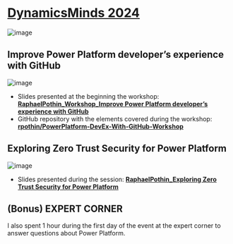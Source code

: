 # [DynamicsMinds 2024](https://www.dynamicsminds.com/dynamicsminds-2024/)

![image](https://github.com/rpothin/Presentations/assets/23240245/b23ae7b8-e1e9-4d32-8ab9-116ff43549cd)

## Improve Power Platform developer’s experience with GitHub

![image](https://github.com/user-attachments/assets/6fc030c6-aa91-4132-a280-c0a10d14ea9c)

- Slides presented at the beginning the workshop: [**RaphaelPothin_Workshop_Improve Power Platform developer’s experience with GitHub**](./RaphaelPothin_Workshop_Improve%20Power%20Platform%20developer’s%20experience%20with%20GitHub.pdf)
- GitHub repository with the elements covered during the workshop: [**rpothin/PowerPlatform-DevEx-With-GitHub-Workshop**](https://github.com/rpothin/PowerPlatform-DevEx-With-GitHub-Workshop)

## Exploring Zero Trust Security for Power Platform

![image](https://github.com/user-attachments/assets/206ab464-e241-4d8f-b941-fa6b80197171)

- Slides presented during the session: [**RaphaelPothin_Exploring Zero Trust Security for Power Platform**](./RaphaelPothin_Exploring%20Zero%20Trust%20Security%20for%20Power%20Platform.pdf)

## (Bonus) EXPERT CORNER

I also spent 1 hour during the first day of the event at the expert corner to answer questions about Power Platform.
